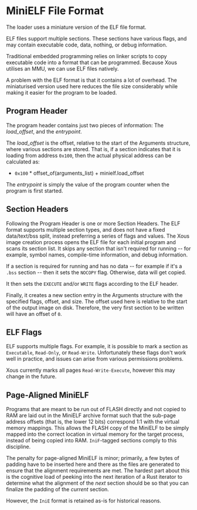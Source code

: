 # MiniELF File Format

The loader uses a miniature version of the ELF file format.

ELF files support multiple sections. These sections have various flags, and may contain executable code, data, nothing, or debug information.

Traditional embedded programming relies on linker scripts to copy executable code into a format that can be programmed. Because Xous utilises an MMU, we can use ELF files natively.

A problem with the ELF format is that it contains a lot of overhead. The miniaturised version used here reduces the file size considerably while making it easier for the program to be loaded.

## Program Header

The program header contains just two pieces of information: The *load_offset*, and the *entrypoint*.

The *load_offset* is the offset, relative to the start of the Arguments structure, where various sections are stored. That is, if a section indicates that it is loading from address `0x100`, then the actual physical address can be calculated as:

* `0x100` * offset_of(arguments_list) + minielf.load_offset

The *entrypoint* is simply the value of the program counter when the program is first started.

## Section Headers

Following the Program Header is one or more Section Headers. The ELF format supports multiple section types, and does not have a fixed data/text/bss split, instead preferring a series of flags and values. The Xous image creation process opens the ELF file for each initial program and scans its section list. It skips any section that isn't required for running -- for example, symbol names, compile-time information, and debug information.

If a section is required for running and has no data -- for example if it's a `.bss` section -- then it sets the `NOCOPY` flag. Otherwise, data will get copied.

It then sets the `EXECUTE` and/or `WRITE` flags according to the ELF header.

Finally, it creates a new section entry in the Arguments structure with the specified flags, offset, and size. The offset used here is relative to the start of the output image on disk. Therefore, the very first section to be written will have an offset of `0`.

## ELF Flags

ELF supports multiple flags. For example, it is possible to mark a section as `Executable`, `Read-Only`, or `Read-Write`. Unfortunately these flags don't work well in practice, and issues can arise from various permissions problems.

Xous currently marks all pages `Read-Write-Execute`, however this may change in the future.

## Page-Aligned MiniELF

Programs that are meant to be run out of FLASH directly and not copied to RAM are laid out in the MiniELF archive format such that the sub-page address offsets (that is, the lower 12 bits) correspond 1:1 with the virtual memory mappings. This allows the FLASH copy of the MiniELF to be simply mapped into the correct location in virtual memory for the target process, instead of being copied into RAM. `IniF`-tagged sections comply to this discipline.

The penalty for page-aligned MiniELF is minor; primarily, a few bytes of padding have to be inserted here and there as the files are generated to ensure that the alignment requirements are met. The hardest part about this is the cognitive load of peeking into the next iteration of a Rust iterator to determine what the alignment of the *next* section should be so that you can finalize the padding of the *current* section.

However, the `IniE` format is retained as-is for historical reasons.
